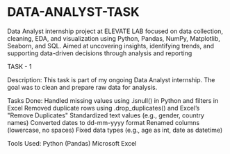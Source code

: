 # DATA-ANALYST-TASK
Data Analyst internship project at ELEVATE LAB focused on data collection, cleaning, EDA, and visualization using Python, Pandas, NumPy, Matplotlib, Seaborn, and SQL. Aimed at uncovering insights, identifying trends, and supporting data-driven decisions through analysis and reporting

TASK - 1

Description:
This task is part of my ongoing Data Analyst internship. The goal was to clean and prepare raw data for analysis.

Tasks Done:
Handled missing values using .isnull() in Python and filters in Excel
Removed duplicate rows using .drop_duplicates() and Excel’s "Remove Duplicates"
Standardized text values (e.g., gender, country names)
Converted dates to dd-mm-yyyy format
Renamed columns (lowercase, no spaces)
Fixed data types (e.g., age as int, date as datetime)


Tools Used:
Python (Pandas)
Microsoft Excel
